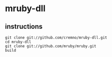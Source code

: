 # mruby-dll

## instructions
```
git clone git://github.com/cremno/mruby-dll.git
cd mruby-dll
git clone git://github.com/mruby/mruby.git
build
```
